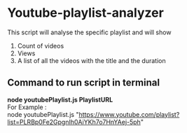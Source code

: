 # Youtube-playlist-analyzer

This script will analyse the specific playlist and will show 
1. Count of videos 
2. Views
3. A list of all the videos with the title and the duration

## Command to run script in terminal
 **node youtubePlaylist.js PlaylistURL**<br>
For Example : <br>
node youtubePlaylist.js "https://www.youtube.com/playlist?list=PLRBp0Fe2GpgnIh0AiYKh7o7HnYAej-5ph"
